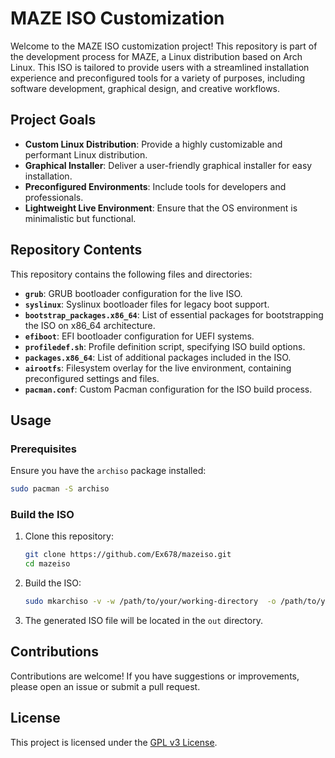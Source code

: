 
# MAZE ISO Customization

Welcome to the MAZE ISO customization project! This repository is part of the development process for MAZE, a Linux distribution based on Arch Linux. This ISO is tailored to provide users with a streamlined installation experience and preconfigured tools for a variety of purposes, including software development, graphical design, and creative workflows.

## Project Goals

- **Custom Linux Distribution**: Provide a highly customizable and performant Linux distribution.
- **Graphical Installer**: Deliver a user-friendly graphical installer for easy installation.
- **Preconfigured Environments**: Include tools for developers and professionals.
- **Lightweight Live Environment**: Ensure that the OS environment is minimalistic but functional.

## Repository Contents

This repository contains the following files and directories:

- **`grub`**: GRUB bootloader configuration for the live ISO.
- **`syslinux`**: Syslinux bootloader files for legacy boot support.
- **`bootstrap_packages.x86_64`**: List of essential packages for bootstrapping the ISO on x86_64 architecture.
- **`efiboot`**: EFI bootloader configuration for UEFI systems.
- **`profiledef.sh`**: Profile definition script, specifying ISO build options.
- **`packages.x86_64`**: List of additional packages included in the ISO.
- **`airootfs`**: Filesystem overlay for the live environment, containing preconfigured settings and files.
- **`pacman.conf`**: Custom Pacman configuration for the ISO build process.

## Usage

### Prerequisites

Ensure you have the `archiso` package installed:

```bash
sudo pacman -S archiso
```

### Build the ISO

1. Clone this repository:
   ```bash
   git clone https://github.com/Ex678/mazeiso.git
   cd mazeiso
   ```

2. Build the ISO:
   ```bash
   sudo mkarchiso -v -w /path/to/your/working-directory  -o /path/to/your/working-directory/out
   ```

3. The generated ISO file will be located in the `out` directory.

## Contributions

Contributions are welcome! If you have suggestions or improvements, please open an issue or submit a pull request.

## License

This project is licensed under the [GPL v3 License](LICENSE).

